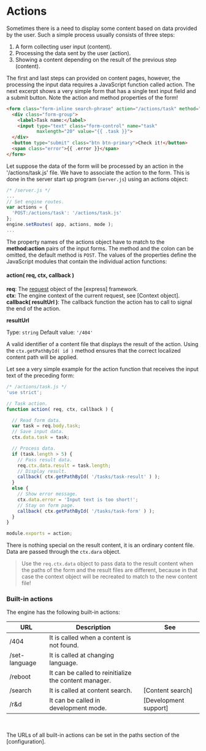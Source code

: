 <!-- ======================================================================
--- Search engine
title:          Actions
keywords:       actions
description:    Actions in md-site-engine.
--- Menu system
order:          50
text:           Actions
hidden:         false
umbel:          false
--- Page properties
id:             
document:       
layout:         layout-2-left
$-left:         #side-menu
searchable:     true
--- Side menu
side-menu-root:     /documentation
side-menu-header:   Documentation
side-menu-top:      Introduction
side-menu-depth:    2
======================================================================= -->

# Actions

Sometimes there is a need to display some content based on data provided by the
user. Such a simple process usually consists of three steps:

1. A form collecting user input (content).
2. Processing the data sent by the user (action).
3. Showing a content depending on the result of the previous step (content).

The first and last steps can provided on content pages, however, the processing
the input data requires a JavaScript function called action. The next excerpt
shows a very simple form that has a single text input field and a submit button.
Note the action and method properties of the form!

```html
<form class="form-inline search-phrase" action="/actions/task" method="post">
  <div class="form-group">
    <label>Task name:</label>
    <input type="text" class="form-control" name="task"
           maxlength="20" value="{{ .task }}">
  </div>
  <button type="submit" class="btn btn-primary">Check it!</button>
  <span class="error">{{ .error }}</span>
</form>
```

Let suppose the data of the form will be processed by an action in the
'/actions/task.js' file. We have to associate the action to the form. This is
done in the server start up program (`server.js`) using an actions object:

```javascript
/* /server.js */
...
// Set engine routes.
var actions = {
  'POST:/actions/task': '/actions/task.js'
};
engine.setRoutes( app, actions, mode );
...
```

The property names of the actions object have to match to the __method:action__
pairs of the input forms. The method and the colon can be omitted, the default
method is `POST`. The values of the properties define the JavaScript modules that
contain the individual action functions:

#### action( req, ctx, callback )

__req__: The [request](https://expressjs.com/en/4x/api.html#req) object of the [express] framework.  
__ctx__: The engine context of the current request, see [Context object].  
__callback( resultUrl )__: The callback function the action has to call to signal the end of the action.

__resultUrl__ 

Type: `string` Default value: `'/404'`

A valid identifier of a content file that displays the result of the action.
Using the `ctx.getPathById( id )` method ensures that the correct localized
content path will be applied.

Let see a very simple example for the action function that receives the input
text of the preceding form:

```javascript
/* /actions/task.js */
'use strict';

// Task action.
function action( req, ctx, callback ) {

  // Read form data.
  var task = req.body.task;
  // Save input data.
  ctx.data.task = task;

  // Process data.
  if (task.length > 5) {
    // Pass result data.
    req.ctx.data.result = task.length;
    // Display result.
    callback( ctx.getPathById( '/tasks/task-result' ) );
  }
  else {
    // Show error message.
    ctx.data.error = 'Input text is too short!';
    // Stay on form page.
    callback( ctx.getPathById( '/tasks/task-form' ) );
  }
}

module.exports = action;
```

There is nothing special on the result content, it is an ordinary content file.
Data are passed through the `ctx.dara` object.

> Use the `req.ctx.data` object to pass data to the result content when the paths
of the form and the result files are different, because in that case the context
object will be recreated to match to the new content file!

### Built-in actions

The engine has the following built-in actions:

URL | Description | See
--- | ----------- | ---
/404 | It is called when a content is not found. |
/set-language | It is called at changing language. |
/reboot | It can be called to reinitialize the content manager. |
/search | It is called at content search. | [Content search]
/r&d | It can be called in development mode. | [Development support]
<br/>

The URLs of all built-in actions can be set in the paths section of the
[configuration].
